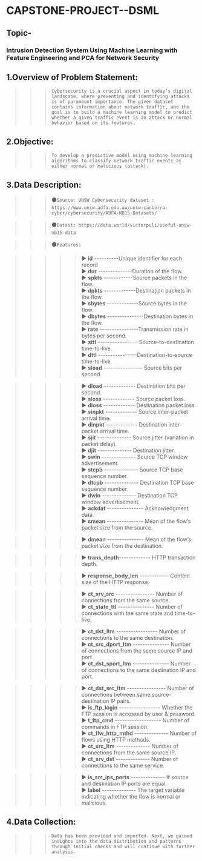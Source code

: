 # CAPSTONE-PROJECT--DSML


## Topic-
### Intrusion Detection System Using Machine Learning with Feature Engineering and PCA for Network Security

## 1.Overview of Problem Statement:
>>>`Cybersecurity is a crucial aspect in today’s digital landscape, where preventing and identifying attacks is of paramount importance. The given dataset contains information about network traffic, and the goal is to build a machine learning model to predict whether a given traffic event is an attack or normal behavior based on its features.`

## 2.Objective:
>>>`To develop a predictive model using machine learning algorithms to classify network traffic events as either normal or malicious (attack).`

## 3.Data Description:

>>>⚫`Source: UNSW Cybersecurity dataset : https://www.unsw.adfa.edu.au/unsw-canberra-cyber/cybersecurity/ADFA-NB15-Datasets/`

>>>⚫`Datast: https://data.world/victorpuli/useful-unsw-nb15-data`

>>>⚫`Features:`

>>>>>▶ **id** ----------Unique identifier for each record               
>>>>>▶ **dur** --------------Duration of the flow.              
>>>>>▶ **spkts** ------------Source packets in the flow.               
>>>>>▶ **dpkts** -------------Destination packets in the flow.          
>>>>>▶ **sbytes** -------------Source bytes in the flow.             
>>>>>▶ **dbytes** ---------------Destination bytes in the flow.              
>>>>>▶ **rate**  ----------------Transmission rate in bytes per second.            
>>>>>▶ **sttl**  -----------------Source-to-destination time-to-live.             
>>>>>▶ **dttl**  ----------------Destination-to-source time-to-live              
>>>>>▶ **sload** ----------------  Source bits per second.

           
>>>>>▶ **dload**  ------------- Destination bits per second.           
>>>>>▶ **sloss**  ------------- Source packet loss.           
>>>>>▶ **dloss**  ------------- Destination packet loss          
>>>>>▶ **sinpkt** ------------- Source inter-packet arrival time.        
>>>>>▶ **dinpkt** ------------- Destination inter-packet arrival time.           
>>>>>▶ **sjit**  -------------- Source jitter (variation in packet delay).            
>>>>>▶ **djit**  -------------- Destination jitter.            
>>>>>▶ **swin**  -------------- Source TCP window advertisement.              
>>>>>▶ **stcpb** -------------- Source TCP base sequence number.              
>>>>>▶ **dtcpb** -------------- Destination TCP base sequence number.             
>>>>>▶ **dwin**  -------------- Destination TCP window advertisement.               
>>>>>▶ **ackdat** --------------- Acknowledgment data.            
>>>>>▶ **smean**  --------------- Mean of the flow’s packet size from the source.

            
>>>>>▶ **dmean** --------------- Mean of the flow’s packet size from the destination.

           
>>>>>▶ **trans_depth**------------- HTTP transaction depth.

       
>>>>>▶ **response_body_len** ------------ Content size of the HTTP response.



>>>>>▶ **ct_srv_src** ---------------- Number of connections from the same source.       
>>>>>▶ **ct_state_ttl** --------------- Number of connections with the same state and time-to-live.     

>>>>>▶ **ct_dst_ltm** ----------------- Number of connections to the same destination.     
 ▶ **ct_src_dport_ltm** --------------- Number of connections from the same source IP and port.  
 ▶ **ct_dst_sport_ltm** --------------- Number of connections to the same destination IP and port.

>>>>>▶ **ct_dst_src_ltm** ----------------  Number of connections between same source-destination IP pairs.    
▶ **is_ftp_login** ----------------- Whether the FTP session is accessed by user & password.    
▶ **t_ftp_cmd**  ------------------- Number of commands in FTP session.      
▶ **ct_flw_http_mthd** -------------- Number of flows using HTTP methods.  
▶ **ct_src_ltm**   -------------- Number of connections from the same source IP.    
▶ **ct_srv_dst**  -------------- Number of connections to the same service.

      
>>>>>▶ **is_sm_ips_ports**  -------------- If source and destination IP ports are equal.       
▶ **label**   -------------- The target variable indicating whether the flow is normal or malicious.          

## 4.Data Collection:
>>>`Data has been provided and imported. Next, we gained insights into the data distribution and patterns through initial checks and will continue with further analysis.`
